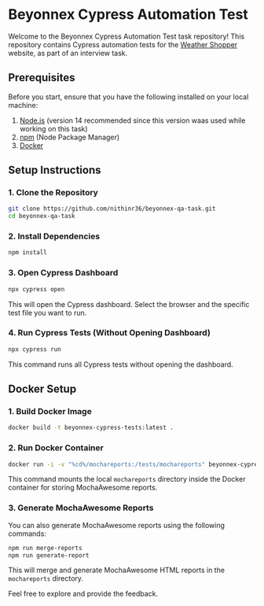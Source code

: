 # Beyonnex Cypress Automation Test

Welcome to the Beyonnex Cypress Automation Test task repository! This repository contains Cypress automation tests for the [Weather Shopper](https://weathershopper.pythonanywhere.com/) website, as part of an interview task.

## Prerequisites

Before you start, ensure that you have the following installed on your local machine:

1. [Node.js](https://nodejs.org/) (version 14 recommended since this version waas used while working on this task)
2. [npm](https://www.npmjs.com/) (Node Package Manager)
3. [Docker](https://www.docker.com/)

## Setup Instructions

### 1. Clone the Repository

```bash
git clone https://github.com/nithinr36/beyonnex-qa-task.git
cd beyonnex-qa-task
```

### 2. Install Dependencies

```bash
npm install
```

### 3. Open Cypress Dashboard

```bash
npx cypress open
```

This will open the Cypress dashboard. Select the browser and the specific test file you want to run.

### 4. Run Cypress Tests (Without Opening Dashboard)

```bash
npx cypress run
```

This command runs all Cypress tests without opening the dashboard.

## Docker Setup

### 1. Build Docker Image

```bash
docker build -t beyonnex-cypress-tests:latest .
```

### 2. Run Docker Container

```bash
docker run -i -v "%cd%/mochareports:/tests/mochareports" beyonnex-cypress-tests:latest
```

This command mounts the local `mochareports` directory inside the Docker container for storing MochaAwesome reports.

### 3. Generate MochaAwesome Reports

You can also generate MochaAwesome reports using the following commands:

```bash
npm run merge-reports
npm run generate-report
```

This will merge and generate MochaAwesome HTML reports in the `mochareports` directory.

Feel free to explore and provide the feedback.